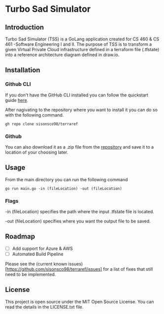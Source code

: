 # Turbo Sad Simulator

## Introduction

Turbo Sad Simulator (TSS) is a GoLang application created for CS 460 & CS 461 -Software Engineering I and II. The purpose of TSS is to transform a given Virtual Private Cloud infrastructure defined in a terraform file (.tfstate) into a reference architecture diagram defined in draw.io. 



## Installation 

### Github CLI

If you don't have the GitHub CLI installed you can follow the quickstart guide [here](https://docs.github.com/en/github-cli/github-cli/quickstart). 

After nagivating to the repository where you want to install it you can do so with the following command. 

`gh repo clone sisonsco98/terraref`

### Github

You can also download it as a .zip file from the [repository](https://github.com/sisonsco98/terraref) and save it to a location of your choosing later. 


## Usage 

From the main directory you can run the following command 

`go run main.go -in (fileLocation) -out (fileLocation)`


### Flags

-in (fileLocation) specifies the path where the input .tfstate file is located.


-out (fileLocation) specifies where you want the output file to be saved.  


## Roadmap 

- [ ] Add support for Azure & AWS
- [ ] Automated Build Pipeline

Please see the (current known issues)[https://github.com/sisonsco98/terraref/issues] for a list of fixes that still need to be implemented. 

## License 

This project is open source under the MIT Open Source License. You can read the details in the LICENSE.txt file. 

